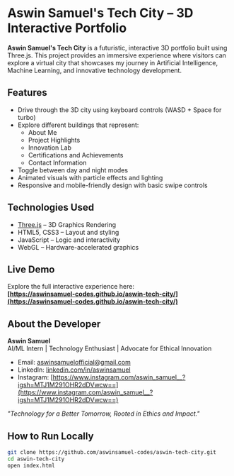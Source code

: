 # Aswin Samuel's Tech City – 3D Interactive Portfolio

**Aswin Samuel's Tech City** is a futuristic, interactive 3D portfolio built using Three.js. This project provides an immersive experience where visitors can explore a virtual city that showcases my journey in Artificial Intelligence, Machine Learning, and innovative technology development.

## Features

- Drive through the 3D city using keyboard controls (WASD + Space for turbo)
- Explore different buildings that represent:
  - About Me
  - Project Highlights
  - Innovation Lab
  - Certifications and Achievements
  - Contact Information
- Toggle between day and night modes
- Animated visuals with particle effects and lighting
- Responsive and mobile-friendly design with basic swipe controls

## Technologies Used

- [Three.js](https://threejs.org/) – 3D Graphics Rendering
- HTML5, CSS3 – Layout and styling
- JavaScript – Logic and interactivity
- WebGL – Hardware-accelerated graphics

## Live Demo

Explore the full interactive experience here:  
**[https://aswinsamuel-codes.github.io/aswin-tech-city/](https://aswinsamuel-codes.github.io/aswin-tech-city/)**

## About the Developer

**Aswin Samuel**  
AI/ML Intern | Technology Enthusiast | Advocate for Ethical Innovation

- Email: [aswinsamuelofficial@gmail.com](mailto:aswinsamuelofficial@gmail.com)  
- LinkedIn: [linkedin.com/in/aswinsamuel](https://linkedin.com/in/aswinsamuel)  
- Instagram: [https://www.instagram.com/aswin_samuel__?igsh=MTJ1M291OHR2dDVwcw==](https://www.instagram.com/aswin_samuel__?igsh=MTJ1M291OHR2dDVwcw==)

_"Technology for a Better Tomorrow, Rooted in Ethics and Impact."_

## How to Run Locally

```bash
git clone https://github.com/aswinsamuel-codes/aswin-tech-city.git
cd aswin-tech-city
open index.html
